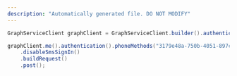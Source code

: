 ```yaml
---
description: "Automatically generated file. DO NOT MODIFY"
---
```

<!-- markdownlint-disable MD041 -->

```java
GraphServiceClient graphClient = GraphServiceClient.builder().authenticationProvider( authProvider ).buildClient();

graphClient.me().authentication().phoneMethods("3179e48a-750b-4051-897c-87b9720928f7")
    .disableSmsSignIn()
    .buildRequest()
    .post();
```
